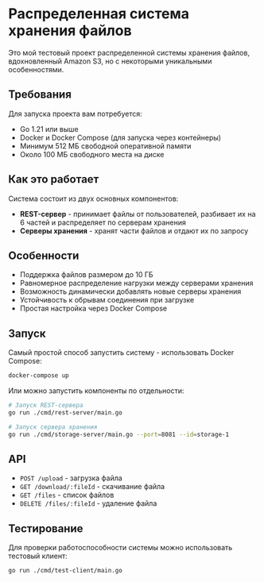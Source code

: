 # Распределенная система хранения файлов

Это мой тестовый проект распределенной системы хранения файлов, вдохновленный Amazon S3, но с некоторыми уникальными особенностями.

## Требования

Для запуска проекта вам потребуется:
- Go 1.21 или выше
- Docker и Docker Compose (для запуска через контейнеры)
- Минимум 512 МБ свободной оперативной памяти
- Около 100 МБ свободного места на диске

## Как это работает

Система состоит из двух основных компонентов:
- **REST-сервер** - принимает файлы от пользователей, разбивает их на 6 частей и распределяет по серверам хранения
- **Серверы хранения** - хранят части файлов и отдают их по запросу

## Особенности

- Поддержка файлов размером до 10 ГБ
- Равномерное распределение нагрузки между серверами хранения
- Возможность динамически добавлять новые серверы хранения
- Устойчивость к обрывам соединения при загрузке
- Простая настройка через Docker Compose

## Запуск

Самый простой способ запустить систему - использовать Docker Compose:

```bash
docker-compose up
```

Или можно запустить компоненты по отдельности:

```bash
# Запуск REST-сервера
go run ./cmd/rest-server/main.go

# Запуск сервера хранения
go run ./cmd/storage-server/main.go --port=8081 --id=storage-1
```

## API

- `POST /upload` - загрузка файла
- `GET /download/:fileId` - скачивание файла
- `GET /files` - список файлов
- `DELETE /files/:fileId` - удаление файла

## Тестирование

Для проверки работоспособности системы можно использовать тестовый клиент:

```bash
go run ./cmd/test-client/main.go
``` 